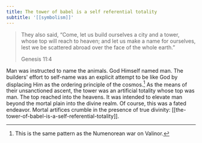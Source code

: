 ```yaml
---
title: The tower of babel is a self referential totality
subtitle: '[[symbolism]]'
---
```


> They also said, “Come, let us build ourselves a city and a tower,
> whose top will reach to heaven; and let us make a name for ourselves,
> lest we be scattered abroad over the face of the whole earth.”
> 
> Genesis 11:4

Man was instructed to name the animals. God Himself named man. The
builders' effort to self-name was an explicit attempt to be like God by
displacing Him as the ordering principle of the cosmos.[^1] As the means of
their unsanctioned ascent, the tower was an artificial totality whose
top was man. The top reached into the heavens. It was intended to
elevate man beyond the mortal plain into the divine realm. Of course,
this was a fated endeavor. Mortal artifices crumble in the presence of
true divinity: [[the-tower-of-babel-is-a-self-referential-totality]].

[^1]: This is the same pattern as the Numenorean war on Valinor.
